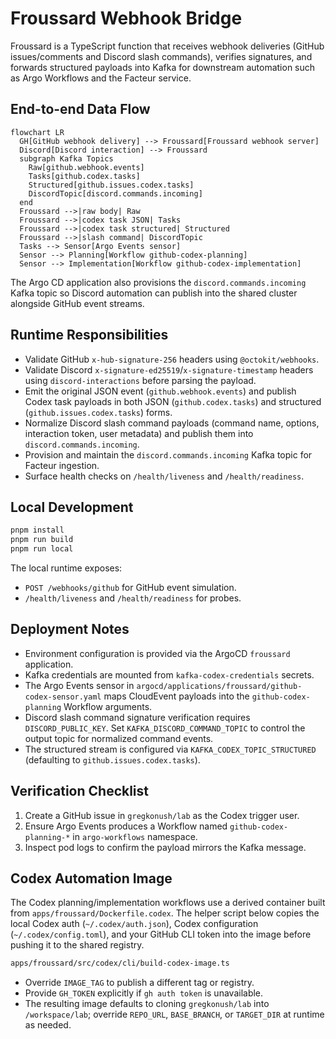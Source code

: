 # Froussard Webhook Bridge

Froussard is a TypeScript function that receives webhook deliveries (GitHub issues/comments
and Discord slash commands), verifies signatures, and forwards structured payloads into Kafka
for downstream automation such as Argo Workflows and the Facteur service.

## End-to-end Data Flow

```mermaid
flowchart LR
  GH[GitHub webhook delivery] --> Froussard[Froussard webhook server]
  Discord[Discord interaction] --> Froussard
  subgraph Kafka Topics
    Raw[github.webhook.events]
    Tasks[github.codex.tasks]
    Structured[github.issues.codex.tasks]
    DiscordTopic[discord.commands.incoming]
  end
  Froussard -->|raw body| Raw
  Froussard -->|codex task JSON| Tasks
  Froussard -->|codex task structured| Structured
  Froussard -->|slash command| DiscordTopic
  Tasks --> Sensor[Argo Events sensor]
  Sensor --> Planning[Workflow github-codex-planning]
  Sensor --> Implementation[Workflow github-codex-implementation]
```

The Argo CD application also provisions the `discord.commands.incoming` Kafka topic so Discord automation can publish into the shared cluster alongside GitHub event streams.

## Runtime Responsibilities

- Validate GitHub `x-hub-signature-256` headers using `@octokit/webhooks`.
- Validate Discord `x-signature-ed25519`/`x-signature-timestamp` headers using `discord-interactions` before parsing the payload.
- Emit the original JSON event (`github.webhook.events`) and publish Codex task payloads in both JSON (`github.codex.tasks`) and structured (`github.issues.codex.tasks`) forms.
- Normalize Discord slash command payloads (command name, options, interaction token, user metadata) and publish them into `discord.commands.incoming`.
- Provision and maintain the `discord.commands.incoming` Kafka topic for Facteur ingestion.
- Surface health checks on `/health/liveness` and `/health/readiness`.

## Local Development

```bash
pnpm install
pnpm run build
pnpm run local
```

The local runtime exposes:

- `POST /webhooks/github` for GitHub event simulation.
- `/health/liveness` and `/health/readiness` for probes.

## Deployment Notes

- Environment configuration is provided via the ArgoCD `froussard` application.
- Kafka credentials are mounted from `kafka-codex-credentials` secrets.
- The Argo Events sensor in `argocd/applications/froussard/github-codex-sensor.yaml`
  maps CloudEvent payloads into the `github-codex-planning` Workflow arguments.
- Discord slash command signature verification requires `DISCORD_PUBLIC_KEY`. Set
  `KAFKA_DISCORD_COMMAND_TOPIC` to control the output topic for normalized command events.
- The structured stream is configured via `KAFKA_CODEX_TOPIC_STRUCTURED` (defaulting to `github.issues.codex.tasks`).

## Verification Checklist

1. Create a GitHub issue in `gregkonush/lab` as the Codex trigger user.
2. Ensure Argo Events produces a Workflow named `github-codex-planning-*` in
   `argo-workflows` namespace.
3. Inspect pod logs to confirm the payload mirrors the Kafka message.

## Codex Automation Image

The Codex planning/implementation workflows use a derived container built from
`apps/froussard/Dockerfile.codex`. The helper script below copies the local
Codex auth (`~/.codex/auth.json`), Codex configuration (`~/.codex/config.toml`),
and your GitHub CLI token into the image before pushing it to the shared
registry.

```bash
apps/froussard/src/codex/cli/build-codex-image.ts
```

- Override `IMAGE_TAG` to publish a different tag or registry.
- Provide `GH_TOKEN` explicitly if `gh auth token` is unavailable.
- The resulting image defaults to cloning `gregkonush/lab` into
  `/workspace/lab`; override `REPO_URL`, `BASE_BRANCH`, or `TARGET_DIR` at
  runtime as needed.
